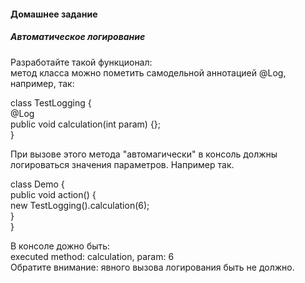 #### Домашнее задание<br>

##### Автоматическое логирование

Разработайте такой функционал:<br>
метод класса можно пометить самодельной аннотацией @Log, например, так:

class TestLogging {<br>
	@Log<br>
	public void calculation(int param) {};<br>
}

При вызове этого метода "автомагически" в консоль должны логироваться значения параметров.
Например так.

class Demo {<br>
	public void action() {<br>
		 new TestLogging().calculation(6);<br>
	}<br>
}<br>


В консоле дожно быть:<br>
executed method: calculation, param: 6<br>
Обратите внимание: явного вызова логирования быть не должно.
